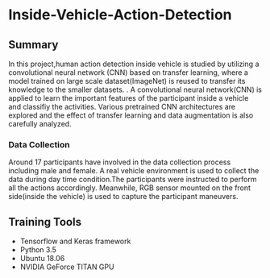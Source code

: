 # Inside-Vehicle-Action-Detection

## Summary
In this project,human action detection inside vehicle is studied by utilizing a convolutional neural network (CNN) based on transfer learning, where a model trained on large scale dataset(ImageNet) is reused to transfer its knowledge to the smaller datasets. . A convolutional neural network(CNN) is applied to learn the important features of the participant inside a vehicle and classifiy the activities. Various pretrained CNN architectures are explored and the effect of transfer learning and data augmentation is also carefully analyzed. 

### Data Collection 
Around 17 participants have involved in the data collection process including male and female. A real vehicle environment is used to collect the data during day time condition.The participants were instructed to perform all the actions accordingly. Meanwhile, RGB sensor mounted on the front side(inside the vehicle) is used to capture the participant maneuvers.  

## Training Tools 
- Tensorflow and Keras framework 
- Python 3.5
- Ubuntu 18.06
- NVIDIA GeForce TITAN GPU
